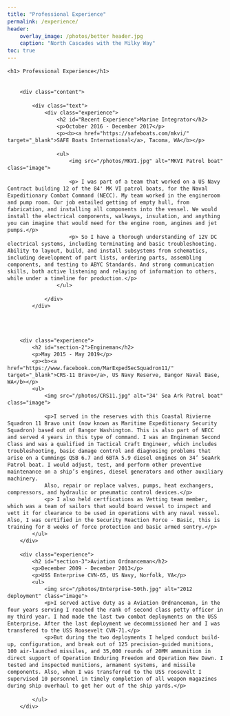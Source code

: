 ```yaml
---
title: "Professional Experience"
permalink: /experience/
header:
    overlay_image: /photos/better header.jpg
    caption: "North Cascades with the Milky Way"
toc: true
---
```


<html>
        <head>
            <title>Professional Experience</title>
            <style>
                body {
                    font-family: Arial, sans-serif;
                    margin: 20px;
                }
                .experience {
                    margin-bottom: 20px;
                }
                .title {
                    font-weight: bold;
                }
                .image {
                    float: right; /* Float the image to the right */
                    width: 375px; /* Set the width of the image as desired */
                    margin: 10px 0 10px 10px; /* Add margins for spacing */
                }
            </style>
        </head>
    
    <h1> Professional Experience</h1>

    
        <div class="content">
        
            <div class="text">
                <div class="experience">
                    <h2 id="Recent Experience">Marine Integrator</h2>
                    <p>October 2016 - December 2017</p>
                    <p><b><a href="https://safeboats.com/mkvi/" target="_blank">SAFE Boats International</a>, Tacoma, WA</b></p>

                    <ul>
                        <img src="/photos/MKVI.jpg" alt="MKVI Patrol boat" class="image">

                        <p> I was part of a team that worked on a US Navy Contract building 12 of the 84' MK VI patrol boats, for the Naval Expeditionary Combat Command (NECC). My team worked in the engineroom and pump room. Our job entailed getting of empty hull, from fabrication, and installing all components into the vessel. We would install the electrical components, walkways, insulation, and anything you can imagine that would need for the engine room, angines and jet pumps.</p>
                        <p> So I have a thorough understanding of 12V DC electrical systems, including terminating and basic troubleshooting. Ability to layout, build, and install subsystems from schematics, including development of part lists, ordering parts, assembling components, and testing to ABYC Standards. And strong communication skills, both active listening and relaying of information to others, while under a timeline for production.</p>
                    </ul>
                    
                </div>
            </div>
    

    

        <div class="experience">
            <h2 id="section-2">Engineman</h2>
            <p>May 2015 - May 2019</p>
            <p><b><a href="https://www.facebook.com/MarExpedSecSquadron11/" target="_blank">CRS-11 Bravo</a>, US Navy Reserve, Bangor Naval Base, WA</b></p>
            <ul>
                <img src="/photos/CRS11.jpg" alt="34' Sea Ark Patrol boat" class="image">

                <p>I served in the reserves with this Coastal Rivierne Squadron 11 Bravo unit (now known as Maritime Expeditionary Security Squadron) based out of Bangor Washington. This is also part of NECC and served 4 years in this type of command. I was an Engineman Second Class and was a qualified in Tactical Craft Engineer, which includes troubleshooting, basic damage control and diagnosing problems that arise on a Cummings QSB 6.7 and 6BTA 5.9 diesel engines on 34’ SeaArk Patrol boat. I would adjust, test, and perform other preventive maintenance on a ship’s engines, diesel generators and other auxiliary machinery.
                Also, repair or replace valves, pumps, heat exchangers, compressors, and hydraulic or pneumatic control devices.</p>
                <p> I also held certfications as Vetting team member, which was a team of sailors that would board vessel to inspect and vett it for clearance to be used in operations with any naval vessel. Also, I was certified in the Security Reaction Force - Basic, this is training for 8 weeks of force protection and basic armed sentry.</p>
            </ul>
        </div>

        <div class="experience">
            <h2 id="section-3">Aviation Ordnanceman</h2>
            <p>December 2009 - December 2013</p>
            <p>USS Enterprise CVN-65, US Navy, Norfolk, VA</p>
            <ul>
                <img src="/photos/Enterprise-50th.jpg" alt="2012 deployment" class="image">
                <p>I served active duty as a Aviation Ordnanceman, in the four years serving I reached the rank of second class petty officer in my third year. I had made the last two combat deployments on the USS Enterprise. After the last deployment we decommissioned her and I was transfered to the USS Roosevelt CVN-71.</p>
                <p>But during the two deployments I helped conduct build-up, configuration, and break out of 125 precision-guided munitions, 100 air-launched missiles, and 35,000 rounds of 20MM ammunition in direct support of Operation Enduring Freedom and Operation New Dawn. I tested and inspected munitions, armament systems, and missile components. Also, when I was transferred to the USS roosevelt I supervised 10 personnel in timely completion of all weapon magazines during ship overhaul to get her out of the ship yards.</p>
                
            </ul>
        </div>
</html>